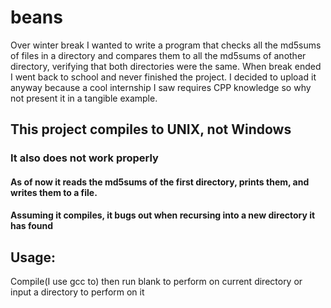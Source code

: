 # beans
Over winter break I wanted to write a program that checks all the md5sums of files in a directory and compares them to all the md5sums of another directory, verifying that both directories were the same. When break ended I went back to school and never finished the project. I decided to upload it anyway because a cool internship I saw requires CPP knowledge so why not present it in a tangible example.

## This project compiles to UNIX, not Windows
### It also does not work properly
#### As of now it reads the md5sums of the first directory, prints them, and writes them to a file. 
#### Assuming it compiles, it bugs out when recursing into a new directory it has found

## Usage: 
Compile(I use gcc to) then run blank to perform on current directory or input a directory to perform on it
